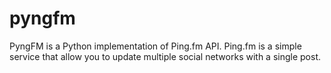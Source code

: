pyngfm
======

PyngFM is a Python implementation of Ping.fm API. Ping.fm is a simple service that allow you to update multiple social networks with a single post.